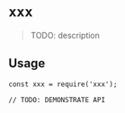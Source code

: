 # `xxx`

> TODO: description

## Usage

```
const xxx = require('xxx');

// TODO: DEMONSTRATE API
```
